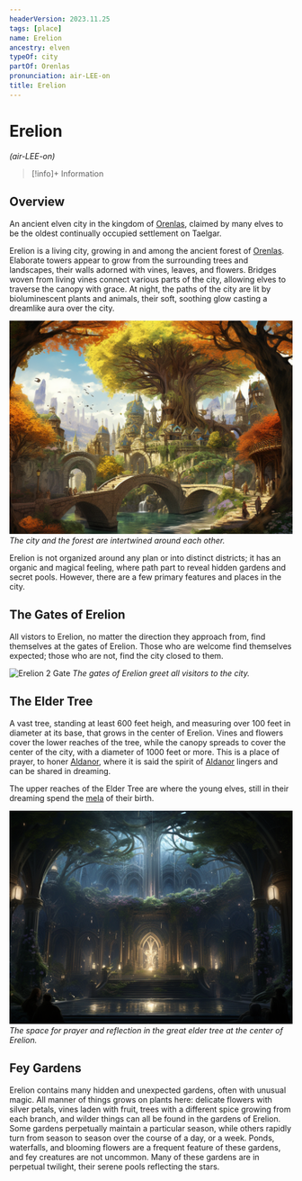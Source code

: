 ```yaml
---
headerVersion: 2023.11.25
tags: [place]
name: Erelion
ancestry: elven
typeOf: city
partOf: Orenlas
pronunciation: air-LEE-on
title: Erelion
---
```

# Erelion
*(air-LEE-on)*
>[!info]+ Information
> 
>> 

## Overview
An ancient elven city in the kingdom of [Orenlas](<./orenlas.md>), claimed by many elves to be the oldest continually occupied settlement on Taelgar. 

Erelion is a living city, growing in and among the ancient forest of [Orenlas](<./orenlas.md>). Elaborate towers appear to grow from the surrounding trees and landscapes, their walls adorned with vines, leaves, and flowers. Bridges woven from living vines connect various parts of the city, allowing elves to traverse the canopy with grace. At night, the paths of the city are lit by bioluminescent plants and animals, their soft, soothing glow casting a dreamlike aura over the city.

![Erelion 4 Overview C](../../../assets/erelion-4-overview-c.png)
*The city and the forest are intertwined around each other.*

Erelion is not organized around any plan or into distinct districts; it has an organic and magical feeling, where path part to reveal hidden gardens and secret pools. However, there are a few primary features and places in the city.
## The Gates of Erelion
All vistors to Erelion, no matter the direction they approach from, find themselves at the gates of Erelion. Those who are welcome find themselves expected; those who are not, find the city closed to them. 

![Erelion 2 Gate](../../../assets/erelion-2-gate.png)
*The gates of Erelion greet all visitors to the city.*

## The Elder Tree
A vast tree, standing at least 600 feet heigh, and measuring over 100 feet in diameter at its base, that grows in the center of Erelion. Vines and flowers cover the lower reaches of the tree, while the canopy spreads to cover the center of the city, with a diameter of 1000 feet or more. This is a place of prayer, to honer [Aldanor](<../../../cosmology/gods/embodied-gods/aldanor.md>), where it is said the spirit of [Aldanor](<../../../cosmology/gods/embodied-gods/aldanor.md>) lingers and can be shared in dreaming. 

The upper reaches of the Elder Tree are where the young elves, still in their dreaming spend the [mela](<../../../species/children-of-the-embodied-gods/elves/the-cycle-of-generations.md>) of their birth. 

![Erelion Twilight Dreams 2](../../../assets/erelion-twilight-dreams-2.png)
*The space for prayer and reflection in the great elder tree at the center of Erelion.*

## Fey Gardens
Erelion contains many hidden and unexpected gardens, often with unusual magic. All manner of things grows on plants here: delicate flowers with silver petals, vines laden with fruit, trees with a different spice growing from each branch, and wilder things can all be found in the gardens of Erelion. Some gardens perpetually maintain a particular season, while others rapidly turn from season to season over the course of a day, or a week. Ponds, waterfalls, and blooming flowers are a frequent feature of these gardens, and fey creatures are not uncommon. Many of these gardens are in perpetual twilight, their serene pools reflecting the stars. 

